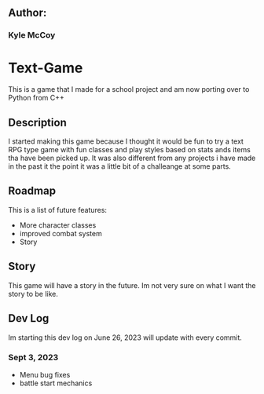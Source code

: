 ## Author:
### Kyle McCoy

# Text-Game
This is a game that I made for a school project and am now porting over to Python from C++

## Description
I started making this game because I thought it would be fun to try a text RPG type game with fun classes and play styles based on stats ands items tha have been picked up. It was also different from any projects i have made in the past it the point it was a little bit of a challeange at some parts.

## Roadmap

This is a list of future features:
* More character classes
* improved combat system
* Story

## Story

This game will have a story in the future. Im not very sure on what I want the story to be like.

## Dev Log

Im starting this dev log on June 26, 2023 will update with every commit.

### Sept 3, 2023
* Menu bug fixes
* battle start mechanics

